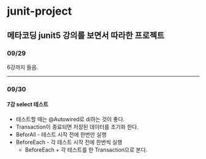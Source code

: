 # junit-project
메타코딩 junit5 강의를 보면서 따라한 프로젝트
---
### 09/29 
6강까지 들음.

---

### 09/30 

#### 7강 select 테스트

- 테스트할 때는 @Autowired로 di하는 것이 좋다.
- Transaction이 종료되면 저장된 데이터를 초기화 한다.
- BeforAll - 테스트 시작 전에 한번만 실행
- BeforeEach - 각 테스트 시작 전에 한번씩 실행
    - BeforeEach + 각 테스트를 한 Transaction으로 본다.

